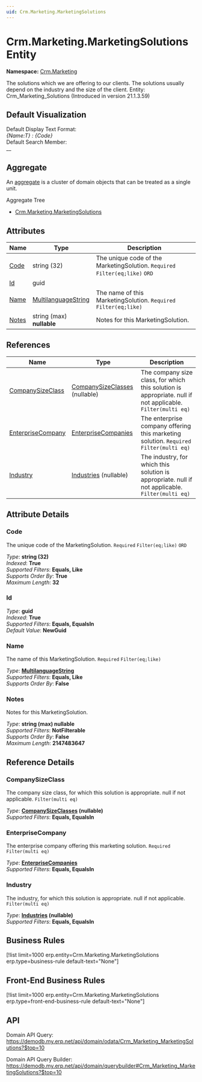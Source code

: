 ```yaml
---
uid: Crm.Marketing.MarketingSolutions
---
```

# Crm.Marketing.MarketingSolutions Entity

**Namespace:** [Crm.Marketing](Crm.Marketing.md)  

The solutions which we are offering to our clients. The solutions usually depend on the industry and the size of the client. Entity: Crm_Marketing_Solutions (Introduced in version 21.1.3.59)

## Default Visualization
Default Display Text Format:  
_{Name:T} : {Code}_  
Default Search Member:  
__  

## Aggregate
An [aggregate](https://docs.erp.net/tech/advanced/concepts/aggregates.html) is a cluster of domain objects that can be treated as a single unit.  

Aggregate Tree  
* [Crm.Marketing.MarketingSolutions](Crm.Marketing.MarketingSolutions.md)  

## Attributes

| Name | Type | Description |
| ---- | ---- | --- |
| [Code](Crm.Marketing.MarketingSolutions.md#code) | string (32) | The unique code of the MarketingSolution. `Required` `Filter(eq;like)` `ORD` 
| [Id](Crm.Marketing.MarketingSolutions.md#id) | guid |  
| [Name](Crm.Marketing.MarketingSolutions.md#name) | [MultilanguageString](../data-types.md#multilanguagestring) | The name of this MarketingSolution. `Required` `Filter(eq;like)` 
| [Notes](Crm.Marketing.MarketingSolutions.md#notes) | string (max) __nullable__ | Notes for this MarketingSolution. 

## References

| Name | Type | Description |
| ---- | ---- | --- |
| [CompanySizeClass](Crm.Marketing.MarketingSolutions.md#companysizeclass) | [CompanySizeClasses](Crm.Marketing.CompanySizeClasses.md) (nullable) | The company size class, for which this solution is appropriate. null if not applicable. `Filter(multi eq)` |
| [EnterpriseCompany](Crm.Marketing.MarketingSolutions.md#enterprisecompany) | [EnterpriseCompanies](General.EnterpriseCompanies.md) | The enterprise company offering this marketing solution. `Required` `Filter(multi eq)` |
| [Industry](Crm.Marketing.MarketingSolutions.md#industry) | [Industries](Crm.Marketing.Industries.md) (nullable) | The industry, for which this solution is appropriate. null if not applicable. `Filter(multi eq)` |


## Attribute Details

### Code

The unique code of the MarketingSolution. `Required` `Filter(eq;like)` `ORD`

_Type_: **string (32)**  
_Indexed_: **True**  
_Supported Filters_: **Equals, Like**  
_Supports Order By_: **True**  
_Maximum Length_: **32**  

### Id

_Type_: **guid**  
_Indexed_: **True**  
_Supported Filters_: **Equals, EqualsIn**  
_Default Value_: **NewGuid**  

### Name

The name of this MarketingSolution. `Required` `Filter(eq;like)`

_Type_: **[MultilanguageString](../data-types.md#multilanguagestring)**  
_Supported Filters_: **Equals, Like**  
_Supports Order By_: **False**  

### Notes

Notes for this MarketingSolution.

_Type_: **string (max) __nullable__**  
_Supported Filters_: **NotFilterable**  
_Supports Order By_: **False**  
_Maximum Length_: **2147483647**  


## Reference Details

### CompanySizeClass

The company size class, for which this solution is appropriate. null if not applicable. `Filter(multi eq)`

_Type_: **[CompanySizeClasses](Crm.Marketing.CompanySizeClasses.md) (nullable)**  
_Supported Filters_: **Equals, EqualsIn**  

### EnterpriseCompany

The enterprise company offering this marketing solution. `Required` `Filter(multi eq)`

_Type_: **[EnterpriseCompanies](General.EnterpriseCompanies.md)**  
_Supported Filters_: **Equals, EqualsIn**  

### Industry

The industry, for which this solution is appropriate. null if not applicable. `Filter(multi eq)`

_Type_: **[Industries](Crm.Marketing.Industries.md) (nullable)**  
_Supported Filters_: **Equals, EqualsIn**  



## Business Rules

[!list limit=1000 erp.entity=Crm.Marketing.MarketingSolutions erp.type=business-rule default-text="None"]

## Front-End Business Rules

[!list limit=1000 erp.entity=Crm.Marketing.MarketingSolutions erp.type=front-end-business-rule default-text="None"]

## API

Domain API Query:
<https://demodb.my.erp.net/api/domain/odata/Crm_Marketing_MarketingSolutions?$top=10>

Domain API Query Builder:
<https://demodb.my.erp.net/api/domain/querybuilder#Crm_Marketing_MarketingSolutions?$top=10>

